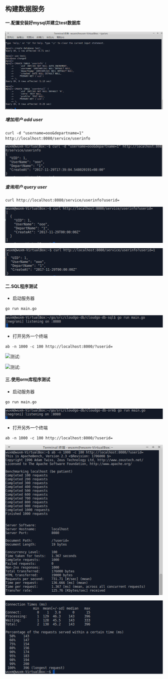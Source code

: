 ## 构建数据服务
#### 一.配置安装好mysql并建立test数据库
![建立测试的数据库:](https://github.com/wuxuemin/cloudgo-db/blob/master/image/test.png)

##### 增加用户 add user

`curl -d "username=ooo&departname=1" http://localhost:8080/service/userinfo`

![-d:](https://github.com/wuxuemin/cloudgo-db/blob/master/image/2.png)

##### 查询用户 query user

`curl http://localhost:8080/service/userinfo?userid=`

![-q:](https://github.com/wuxuemin/cloudgo-db/blob/master/image/chaxun.png)

![-q:](https://github.com/wuxuemin/cloudgo-db/blob/master/image/chaxun2.png)

#### 二.SQL程序测试
+ 启动服务器

`go run main.go`

![启动服务器:](https://github.com/wuxuemin/cloudgo-db/blob/master/image/1.png)

+ 打开另外一个终端

`ab -n 1000 -c 100 http://localhost:8000/?userid=`

![测试:](https://github.com/wuxuemin/cloudgo-db/blob/master/image/cheshi1.png)

![测试:](https://github.com/wuxuemin/cloudgo-db/blob/master/image/cheshi2.png)

#### 三.使用orm库程序测试
+ 启动服务器

`go run main.go`

![启动服务器:](https://github.com/wuxuemin/cloudgo-db/blob/master/image/orm-begin.png)


+ 打开另外一个终端

`ab -n 1000 -c 100 http://localhost:8000/?userid=`

![测试:](https://github.com/wuxuemin/cloudgo-db/blob/master/image/orm-1.png)

![测试:](https://github.com/wuxuemin/cloudgo-db/blob/master/image/orm2.png)
